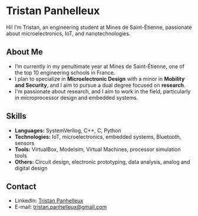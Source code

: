 # Tristan Panhelleux
Hi! I’m Tristan, an engineering student at Mines de Saint-Étienne, passionate about microelectronics, IoT, and nanotechnologies.
## About Me
-  I’m currently in my penultimate year at Mines de Saint-Étienne, one of the top 10 engineering schools in France.
-  I plan to specialize in **Microelectronic Design** with a minor in **Mobility and Security**, and I aim to pursue a dual degree focused on **research**.
-  I'm passionate about research, and I aim to work in the field, particularly in microprocessor design and embedded systems.
##  Skills
- **Languages:** SystemVerilog, C++, C, Python
- **Technologies:** IoT, microelectronics, embedded systems, Bluetooth, sensors
- **Tools:** VirtualBox, Modelsim, Virtual Machines, processor simulation tools
- **Others:** Circuit design, electronic prototyping, data analysis, analog and digital design
##  Contact
- LinkedIn: [Tristan Panhelleux](https://www.linkedin.com/in/tristanplx)
- E-mail: tristan.panhelleux@gmail.com
